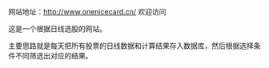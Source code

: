 网站地址：http://www.onenicecard.cn/
欢迎访问

这是一个根据日线选股的网站。

主要思路就是每天把所有股票的日线数据和计算结果存入数据库，然后根据选择条件不同筛选出对应的结果。
